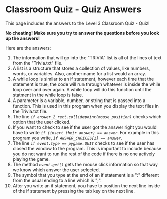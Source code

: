 # Classroom Quiz - Quiz Answers

This page includes the answers to the Level 3 Classroom Quiz - Quiz!

**No cheating! Make sure you try to answer the questions before you look up the answers!**

Here are the answers:

1. The information that will go into the "TRIVIA" list is all of the lines of text from the "Trivia.txt" file.
2. A list is a structure that stores a collection of values, like numbers, words, or variables. Also, another name for a list would an array. 
3. A while loop is similar to an if statement, however each time that the statement is true, the code will run through whatever is inside the while loop over and over again. A while loop will do this function until the statment in the while loop is false. 
4. A parameter is a variable, number, or string that is passed into a function. This is used in this program when you display the text files in the Trivia.txt file. 
5. The line _`if answer_2_rect.collidepoint(mouse_position)`_ checks which option that the user clicked.
6. If you want to check to see if the user got the answer right you would have to write _`if (insert their answer) == answer`_. For example in this program you write, _`if ANSWER_CHOICES[1] == answer`_.
7. The line _`if event.type == pygame.QUIT`_ checks to see if the user has closed the window to the program. This is important to include because you do not want to run the rest of the code if there is no one actively playing the game. 
8. The method _`event.get()`_ gets the mouse click information so that way we know which answer the user selected. 
9. The symbol that you type at the end of an if statement is a ":" different from the usual ending to a line which is ";".
10. After you write an if statement, you have to position the next line inside of the if statement by pressing the tab key on the next line. 
